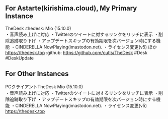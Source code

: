 ## For Astarte(kirishima.cloud), My Primary Instance

TheDesk :thedesk: Mio (15.10.0)  
・音声読み上げに対応
・Twitterのツイートに対するリンクをリッチに表示
・削除追跡取り下げ
・アップデートスキップの有効期限を次バージョン時にする機能
・CINDERELLA NowPlaying(imastodon.net).
・ライセンス変更(v5)
ほか
https://thedesk.top
 :github: https://github.com/cutls/TheDesk #Desk #DeskUpdate

 ## For Other Instances

PCクライアントTheDesk Mio (15.10.0)  
・音声読み上げに対応
・Twitterのツイートに対するリンクをリッチに表示
・削除追跡取り下げ
・アップデートスキップの有効期限を次バージョン時にする機能
・CINDERELLA NowPlaying(imastodon.net).
・ライセンス変更(v5)
https://thedesk.top